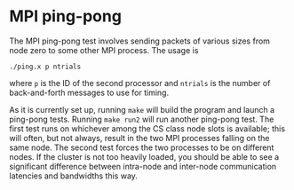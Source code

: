 # MPI ping-pong

The MPI ping-pong test involves sending packets of various sizes from
node zero to some other MPI process.  The usage is

    ./ping.x p ntrials

where `p` is the ID of the second processor and `ntrials` is the number
of back-and-forth messages to use for timing.

As it is currently set up, running `make` will build the program and launch a
ping-pong tests.  Running `make run2` will run another ping-pong test.  The
first test runs on whichever among the CS class node slots is available; this
will often, but not always, result in the two MPI processes falling on the same
node.  The second test forces the two processes to be on different nodes.  If
the cluster is not too heavily loaded, you should be able to see a significant
difference between intra-node and inter-node communication latencies and
bandwidths this way.

